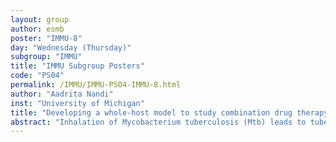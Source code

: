 ```yaml
---
layout: group
author: esmb
poster: "IMMU-8"
day: "Wednesday (Thursday)"
subgroup: "IMMU"
title: "IMMU Subgroup Posters"
code: "PS04"
permalink: /IMMU/IMMU-PS04-IMMU-8.html
author: "Aadrita Nandi"
inst: "University of Michigan"
title: "Developing a whole-host model to study combination drug therapy for tuberculosis"
abstract: "Inhalation of Mycobacterium tuberculosis (Mtb) leads to tuberculosis (TB) disease, one of the biggest threats to global health. The first-line drug regimen consists of four antibiotics – rifampin, isoniazid, pyrazinamide and ethambutol – for six to nine months.  Additional antibiotics are also available and may be suitable for drug-resistant TB or may offer the possibility of shorter treatment times. Assessment of the efficacy of all potential drug combinations is only feasible with the use of a computational model. Previously, we compared efficacy of several drug regimens using our agent-based model GranSim to follow treatment of a single granuloma, solid structures in Mtb-infected lungs containing immune cells and bacteria. To simulate multiple heterogeneous granulomas simultaneously along with immune cells generated within lymph nodes and passing through blood, we developed a whole-host model, HostSim, which is able to capture the progress of infection in the lungs and the recruitment of immune cells. We then integrated pharmacodynamic and pharmacokinetic modeling into HostSim to investigate effects of various drug regimens on multiple heterogeneous granulomas. The model is calibrated against in vitro and in vivo data.  This model can aid in identifying optimal treatment regimens for further testing in animal models of TB."
---
```

